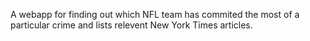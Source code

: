 A webapp for finding out which NFL team has commited the most of a particular crime and lists relevent New York Times articles.

